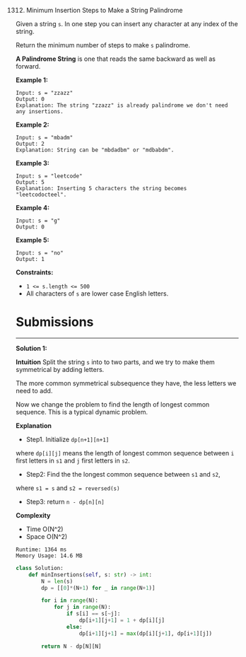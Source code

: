 1312. Minimum Insertion Steps to Make a String Palindrome

Given a string `s`. In one step you can insert any character at any index of the string.

Return the minimum number of steps to make `s` palindrome.

**A Palindrome String** is one that reads the same backward as well as forward.

 

**Example 1:**
```
Input: s = "zzazz"
Output: 0
Explanation: The string "zzazz" is already palindrome we don't need any insertions.
```

**Example 2:**
```
Input: s = "mbadm"
Output: 2
Explanation: String can be "mbdadbm" or "mdbabdm".
```

**Example 3:**
```
Input: s = "leetcode"
Output: 5
Explanation: Inserting 5 characters the string becomes "leetcodocteel".
```

**Example 4:**
```
Input: s = "g"
Output: 0
```

**Example 5:**
```
Input: s = "no"
Output: 1
```

**Constraints:**

* `1 <= s.length <= 500`
* All characters of `s` are lower case English letters.

# Submissions
---
**Solution 1:**

**Intuition**
Split the string `s` into to two parts,
and we try to make them symmetrical by adding letters.

The more common symmetrical subsequence they have,
the less letters we need to add.

Now we change the problem to find the length of longest common sequence.
This is a typical dynamic problem.


**Explanation**

* Step1. Initialize `dp[n+1][n+1]`

where `dp[i][j]` means the length of longest common sequence between
`i` first letters in `s1` and `j` first letters in `s2`.

* Step2: Find the the longest common sequence between `s1` and `s2`,

where `s1 = s` and `s2 = reversed(s)`

* Step3: return `n - dp[n][n]`


**Complexity**

* Time O(N^2)
* Space O(N^2)

```
Runtime: 1364 ms
Memory Usage: 14.6 MB
```
```python
class Solution:
    def minInsertions(self, s: str) -> int:
        N = len(s)
        dp = [[0]*(N+1) for _ in range(N+1)]

        for i in range(N):
            for j in range(N):
                if s[i] == s[~j]:
                    dp[i+1][j+1] = 1 + dp[i][j]
                else:
                    dp[i+1][j+1] = max(dp[i][j+1], dp[i+1][j])

        return N - dp[N][N]
```